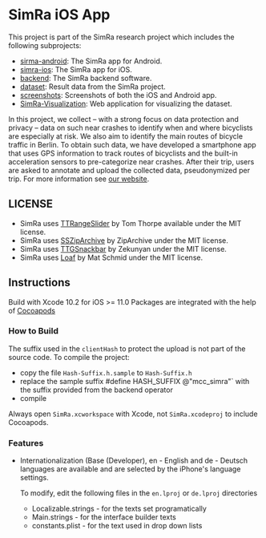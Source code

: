 # SimRa iOS App

This project is part of the SimRa research project which includes the following subprojects:
- [sirma-android](https://github.com/simra-project/simra-android/): The SimRa app for Android.
- [simra-ios](https://github.com/simra-project/simra-ios): The SimRa app for iOS.
- [backend](https://github.com/simra-project/backend): The SimRa backend software.
- [dataset](https://github.com/simra-project/dataset): Result data from the SimRa project.
- [screenshots](https://github.com/simra-project/screenshots): Screenshots of both the iOS and Android app.
- [SimRa-Visualization](https://github.com/simra-project/SimRa-Visualization): Web application for visualizing the dataset.

In this project, we collect – with a strong focus on data protection and privacy – data on such near crashes to identify when and where bicyclists are especially at risk. We also aim to identify the main routes of bicycle traffic in Berlin. To obtain such data, we have developed a smartphone app that uses GPS information to track routes of bicyclists and the built-in acceleration sensors to pre-categorize near crashes. After their trip, users are asked to annotate and upload the collected data, pseudonymized per trip.
For more information see [our website](https://www.digital-future.berlin/en/research/projects/simra/).

## LICENSE

* SimRa uses [TTRangeSlider](https://github.com/TomThorpe/TTRangeSlider) by Tom Thorpe available under the MIT license.
* SimRa uses [SSZipArchive](https://github.com/ZipArchive/ZipArchive) by ZipArchive under the MIT license. 
* SimRa uses [TTGSnackbar](https://github.com/zekunyan/TTGSnackbar) by Zekunyan under the MIT license. 
* SimRa uses [Loaf](https://github.com/schmidyy/Loaf) by Mat Schmid under the MIT license. 


## Instructions
Build with Xcode 10.2 for iOS >= 11.0
Packages are integrated with the help of [Cocoapods](https://cocoapods.org)

### How to Build

The suffix used in the `clientHash` to protect the upload is not part of the source code. 
To compile the project:

- copy the file `Hash-Suffix.h.sample` to `Hash-Suffix.h`
- replace the sample suffix #define HASH_SUFFIX @"mcc_simra"` with the suffix provided from the backend operator
- compile

Always open `SimRa.xcworkspace` with Xcode, not `SimRa.xcodeproj` to include Cocoapods.


### Features

- Internationalization (Base (Developer), en - English and de - Deutsch languages are available and are selected
  by the iPhone's language settings.
  
  To modify, edit the following files in the `en.lproj` or `de.lproj` directories
  - Localizable.strings - for the texts set programatically
  - Main.strings - for the interface builder texts
  - constants.plist - for the text used in drop down lists
